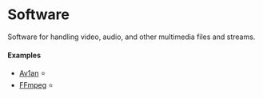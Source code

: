 # Software

Software for handling video, audio, and other multimedia files and streams.

#### Examples
- [Av1an](https://github.com/master-of-zen/Av1an) ⭐
- [FFmpeg](ffmpeg) ⭐
